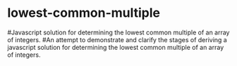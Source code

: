 # lowest-common-multiple
#Javascript solution for determining the lowest common multiple of an array of integers.
#An attempt to demonstrate and clarify the stages of deriving a javascript solution for determining the lowest common multiple of an array of integers.
